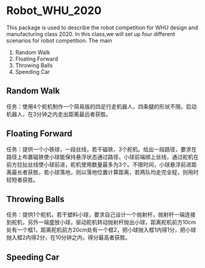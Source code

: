 # Robot_WHU_2020
This package is used to describe the robot competition for WHU design and manufacturing class 2020.
In this class,we will set up four different scenarios for robot competition. The main 
1. Random Walk
2. Floating Forward
3. Throwing Balls
4. Speeding Car

## Random Walk
任务：使用4个舵机制作一个简易版的四足行走机器人，四条腿的形状不限。启动机器人，在3分钟之内走出距离最远者获胜。  
  
## Floating Forward
任务：提供一个小铁球，一段丝线，若干磁铁，3个舵机。给出一段路径，要求在路径上布置磁铁使小球能保持悬浮状态通过路径，小球前端绑上丝线，通过舵机在前方拉扯丝线使小球前进，舵机使用数量最多为3个。不限时间，小球悬浮前进距离最长者获胜，若小球落地，则以落地位置计算距离，若两队均走完全程，则用时较短者获胜。  
  
## Throwing Balls  
任务：提供1个舵机，若干塑料小球，要求自己设计一个抛射杆，抛射杆一端连接到舵机，另外一端盛放小球，驱动舵机转动抛射杆抛出小球，距离舵机前方10cm处有一个框1，距离舵机前方20cm处有一个框2，把小球抛入框1内得1分，把小球抛入框2内得2分，在10分钟之内，得分最高者获胜。  
  
## Speeding Car  




